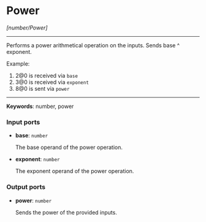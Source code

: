 # Power

_[number/Power]_

---

Performs a power arithmetical operation on the inputs. Sends base ^ exponent.  
  
Example:  
  
1. 2@0 is received via `base`  
2. 3@0 is received via `exponent`  
3. 8@0 is sent via `power`  

---

__Keywords__: number, power

### Input ports

* __base__: ` number `


    The base operand of the power operation.  


* __exponent__: ` number `


    The exponent operand of the power operation.  

### Output ports

* __power__: ` number `


    Sends the power of the provided inputs.  

